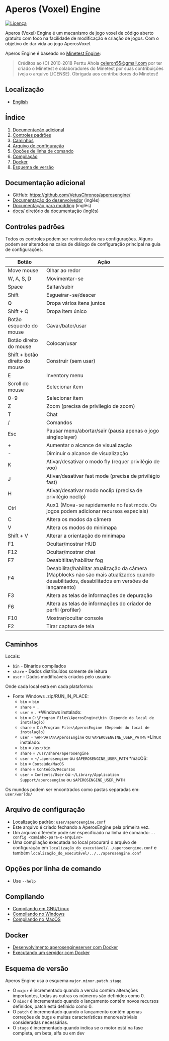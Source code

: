 Aperos (Voxel) Engine
=====================

[![Licença](https://img.shields.io/badge/license-LGPLv2.1%2B-blue.svg)](https://www.gnu.org/licenses/old-licenses/lgpl-2.1.pt-br.html)

Aperos (Voxel) Engine é um mecanismo de jogo voxel de código aberto gratuito com foco na facilidade de modificação 
e criação de jogos. Com o objetivo de dar vida ao jogo AperosVoxel.

Aperos Engine é baseado no [Minetest Engine](https://minetest.net):

> Créditos ao (C) 2010-2018 Perttu Ahola <celeron55@gmail.com> por ter criado o Minetest
> e colaboradores do Minetest por suas contribuições (veja o arquivo LICENSE). 
> Obrigada aos contribuidores do Minetest!

Localização
-----------
* [English](../en/)

Índice
------

1. [Documentação adicional](#documentação-adicional)
2. [Controles padrões](#controles-padrões)
3. [Caminhos](#caminhos)
4. [Arquivo de configuração](#arquivo-de-configuração)
5. [Opções de linha de comando](#opções-por-linha-de-comando)
6. [Compilação](#compilação)
7. [Docker](#docker)
8. [Esquema de versão](#esquema-de-versão)


Documentação adicional
----------------------
- GitHub: https://github.com/VetusChronos/aperosengine/
- [Documentação do desenvolvedor](../en/engine/developing/) (inglês)
- [Documentação para modding](../en/modding/) (inglês)
- [docs/](../en/) diretório da documentação (inglês)

Controles padrões
-----------------
Todos os controles podem ser revinculados nas configurações.
Alguns podem ser alterados na caixa de diálogo de configuração principal na guia de configurações.

| Botão                         | Ação                                                           |
|-------------------------------|----------------------------------------------------------------|
| Move mouse                    | Olhar ao redor                                                 |
| W, A, S, D                    | Movimentar-se                                                  |
| Space                         | Saltar/subir                                                   |
| Shift                         | Esgueirar-se/descer                                            |
| Q                             | Dropa vários itens juntos                                      |
| Shift + Q                     | Dropa item único                                               |
| Botão esquerdo do mouse       | Cavar/bater/usar                                               |
| Botão direito do mouse        | Colocar/usar                                                   |
| Shift + botão direito do mouse| Construir (sem usar)                                           |
| E                             | Inventory menu                                                 |
| Scroll do mouse               | Selecionar item                                                |
| 0-9                           | Selecionar item                                                |
| Z                             | Zoom (precisa de privilegio de zoom)                           |
| T                             | Chat                                                           |
| /                             | Comandos                                                       |
| Esc                           | Pausar menu/abortar/sair (pausa apenas o jogo singleplayer)    |
| +                             | Aumentar o alcance de visualização                             |
| -                             | Diminuir o alcance de visualização                             |
| K                             | Ativar/desativar o modo fly (requer privilégio de voo)         |
| J                             | Ativar/desativar fast mode (precisa de privilégio fast)        |
| H                             | Ativar/desativar modo noclip (precisa de privilégio noclip)    |
| Ctrl                          | Aux1 (Mova-se rapidamente no fast mode. Os jogos podem adicionar recursos especiais)  |
| C                             | Altera os modos da câmera                                      |
| V                             | Altera os modos do minimapa                                    |
| Shift + V                     | Alterar a orientação do minimapa                               |
| F1                            | Ocultar/mostrar HUD                                            |
| F12                           | Ocultar/mostrar chat                                           |
| F7                            | Desabitlitar/habilitar fog                                     |
| F4                            | Desabilitar/habilitar atualização da câmera (Mapblocks não são mais atualizados quando desabilitados, desabilitados em versões de lançamento)                                                                                      |
| F3                            | Altera as telas de informações de depuração                    |
| F6                            | Altera as telas de informações do criador de perfil (profiler) |
| F10                           | Mostrar/ocultar console                                        |
| F2                            | Tirar captura de tela

Caminhos
--------
Locais:

* `bin` - Binários compilados
* `share` - Dados distribuídos somente de leitura
* `user` - Dados modificáveis ​​criados pelo usuário

Onde cada local está em cada plataforma:

* Fonte Windows .zip/RUN_IN_PLACE:
    * `bin` = `bin`
    * `share` = `.`
    * `user` = `.`
*Windows instalado:
    * `bin` = `C:\Program Files\AperosEngine\bin (Depende do local de instalação)`
    * `share` = `C:\Program Files\AperosEngine (Depende do local de instalação)`
    * `user` = `%APPDATA%\AperosEngine` ou `%APEROSENGINE_USER_PATH%`
*Linux instalado:
    * `bin` = `/usr/bin`
    * `share` = `/usr/share/aperosengine`
    * `user` = `~/.aperosengine` ou `$APEROSENGINE_USER_PATH`
*macOS:
    * `bin` = `Conteúdo/MacOS`
    * `share` = `Conteúdo/Recursos`
    * `user` = `Contents/User` ou `~/Library/Application Support/aperosengine` ou `$APEROSENGINE_USER_PATH`

Os mundos podem ser encontrados como pastas separadas em: `user/worlds/`

Arquivo de configuração
-----------------------
- Localização padrão:
    `user/aperosengine.conf`
- Este arquivo é criado fechando a AperosEngine pela primeira vez.
- Um arquivo diferente pode ser especificado na linha de comando:
    `--config <caminho-para-o-arquivo>`
- Uma compilação executada no local procurará o arquivo de configuração em
    `localização_do_executável/../aperosengine.conf` e também `localização_do_executável/../../aperosengine.conf`

Opções por linha de comando
---------------------------
- Use `--help`

Compilando
----------

- [Compilando em GNU/Linux](../en/engine/compiling/linux.md)
- [Compilando no Windows](../en/engine/compiling/windows.md)
- [Compilando no MacOS](../en/engine/compiling/macos.md)

Docker
------

- [Desenvolvimento aperosengineserver com Docker](../en/engine/developing/docker.md)
- [Executando um servidor com Docker](../en/engine/docker_server.md)

Esquema de versão
-----------------
Aperos Engine usa o esquema `major.minor.patch.stage`.

- O `major` é incrementado quando a versão contém alterações importantes, todas as outras
os números são definidos como 0.
- O `minor` é incrementado quando o lançamento contém novos recursos definidos,
patch está definido como 0.
- O `patch` é incrementado quando o lançamento contém apenas correções de bugs e muitas
características menores/triviais consideradas necessárias.
- O `stage` é incrementado quando indica se o motor está na fase completa, em beta, alfa ou em dev